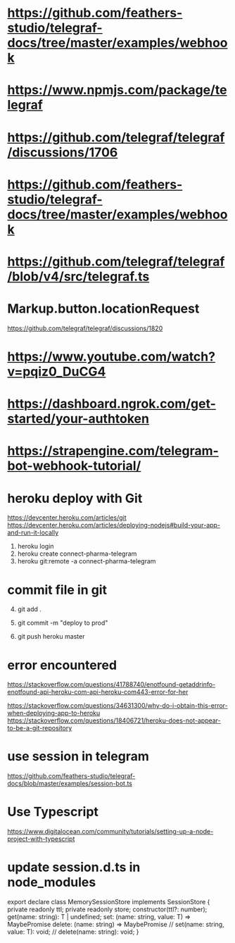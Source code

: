 # https://github.com/feathers-studio/telegraf-docs/tree/master/examples/webhook
# https://www.npmjs.com/package/telegraf

# https://github.com/telegraf/telegraf/discussions/1706
# https://github.com/feathers-studio/telegraf-docs/tree/master/examples/webhook


# https://github.com/telegraf/telegraf/blob/v4/src/telegraf.ts


# Markup.button.locationRequest
 https://github.com/telegraf/telegraf/discussions/1820

 # https://www.youtube.com/watch?v=pqiz0_DuCG4


 # https://dashboard.ngrok.com/get-started/your-authtoken

 # https://strapengine.com/telegram-bot-webhook-tutorial/



# heroku deploy with Git
https://devcenter.heroku.com/articles/git
https://devcenter.heroku.com/articles/deploying-nodejs#build-your-app-and-run-it-locally

1.  heroku login
2.  heroku create connect-pharma-telegram
3.  heroku git:remote -a connect-pharma-telegram

# commit file in git
4.  git add .
5.  git commit -m "deploy to prod"

6.  git push heroku master



 # error encountered
 https://stackoverflow.com/questions/41788740/enotfound-getaddrinfo-enotfound-api-heroku-com-api-heroku-com443-error-for-her

 https://stackoverflow.com/questions/34631300/why-do-i-obtain-this-error-when-deploying-app-to-heroku
 https://stackoverflow.com/questions/18406721/heroku-does-not-appear-to-be-a-git-repository



 # use session in telegram 
 https://github.com/feathers-studio/telegraf-docs/blob/master/examples/session-bot.ts



 # Use Typescript 
 https://www.digitalocean.com/community/tutorials/setting-up-a-node-project-with-typescript



# update session.d.ts in node_modules

export declare class MemorySessionStore<T> implements SessionStore<T> {
    private readonly ttl;
    private readonly store;
    constructor(ttl?: number);
    get(name: string): T | undefined;
    set: (name: string, value: T) => MaybePromise<Any>
    delete: (name: string) => MaybePromise<Any>
    // set(name: string, value: T): void;
    // delete(name: string): void;
}
